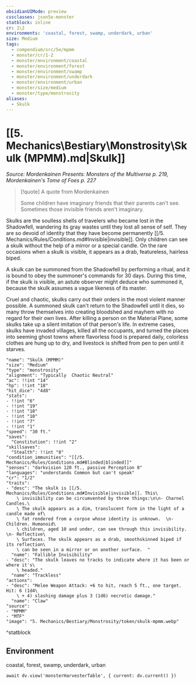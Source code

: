 ```yaml
---
obsidianUIMode: preview
cssclasses: json5e-monster
statblock: inline
cr: 1\2
environments: 'coastal, forest, swamp, underdark, urban'
size: Medium
tags:
  - compendium/src/5e/mpmm
  - monster/cr/1-2
  - monster/environment/coastal
  - monster/environment/forest
  - monster/environment/swamp
  - monster/environment/underdark
  - monster/environment/urban
  - monster/size/medium
  - monster/type/monstrosity
aliases:
  - Skulk
---
```

# [[5. Mechanics\Bestiary\Monstrosity\Skulk (MPMM).md|Skulk]]
*Source: Mordenkainen Presents: Monsters of the Multiverse p. 219, Mordenkainen's Tome of Foes p. 227*

> [!quote] A quote from Mordenkainen  
> 
> Some children have imaginary friends that their parents can't see. Sometimes those invisible friends aren't imaginary.

Skulks are the soulless shells of travelers who became lost in the Shadowfell, wandering its gray wastes until they lost all sense of self. They are so devoid of identity that they have become permanently [[/5. Mechanics/Rules/Conditions.md#Invisible|invisible]]. Only children can see a skulk without the help of a mirror or a special candle. On the rare occasions when a skulk is visible, it appears as a drab, featureless, hairless biped.

A skulk can be summoned from the Shadowfell by performing a ritual, and it is bound to obey the summoner's commands for 30 days. During this time, if the skulk is visible, an astute observer might deduce who summoned it, because the skulk assumes a vague likeness of its master.

Cruel and chaotic, skulks carry out their orders in the most violent manner possible. A summoned skulk can't return to the Shadowfell until it dies, so many throw themselves into creating bloodshed and mayhem with no regard for their own lives. After killing a person on the Material Plane, some skulks take up a silent imitation of that person's life. In extreme cases, skulks have invaded villages, killed all the occupants, and turned the places into seeming ghost towns where flavorless food is prepared daily, colorless clothes are hung up to dry, and livestock is shifted from pen to pen until it starves.

```statblock
"name": "Skulk (MPMM)"
"size": "Medium"
"type": "monstrosity"
"alignment": "Typically  Chaotic Neutral"
"ac": !!int "14"
"hp": !!int "18"
"hit_dice": "4d8"
"stats":
- !!int "6"
- !!int "19"
- !!int "10"
- !!int "10"
- !!int "7"
- !!int "1"
"speed": "30 ft."
"saves":
  "Constitution": !!int "2"
"skillsaves":
  "Stealth": !!int "8"
"condition_immunities": "[[/5. Mechanics/Rules/Conditions.md#Blinded|blinded]]"
"senses": "darkvision 120 ft., passive Perception 8"
"languages": "understands Common but can't speak"
"cr": "1/2"
"traits":
- "desc": "The skulk is [[/5. Mechanics/Rules/Conditions.md#Invisible|invisible]]. This\
    \ invisibility can be circumvented by three things:\n\n- Charnel Candles.\
    \ The skulk appears as a dim, translucent form in the light of a candle made of\
    \ fat rendered from a corpse whose identity is unknown.  \n- Children. Humanoid\
    \ children, aged 10 and under, can see through this invisibility.  \n- Reflective\
    \ Surfaces. The skulk appears as a drab, smoothskinned biped if its reflection\
    \ can be seen in a mirror or on another surface.  "
  "name": "Fallible Invisibility"
- "desc": "The skulk leaves no tracks to indicate where it has been or where it's\
    \ headed."
  "name": "Trackless"
"actions":
- "desc": "Melee Weapon Attack: +6 to hit, reach 5 ft., one target. Hit: 6 (1d4\
    \ + 4) slashing damage plus 3 (1d6) necrotic damage."
  "name": "Claw"
"source":
- "MPMM"
- "MTF"
"image": "5. Mechanics/Bestiary/Monstrosity/token/skulk-mpmm.webp"
```
^statblock

## Environment

coastal, forest, swamp, underdark, urban

```dataviewjs
await dv.view('monsterHarvesterTable', { current: dv.current() })
```
